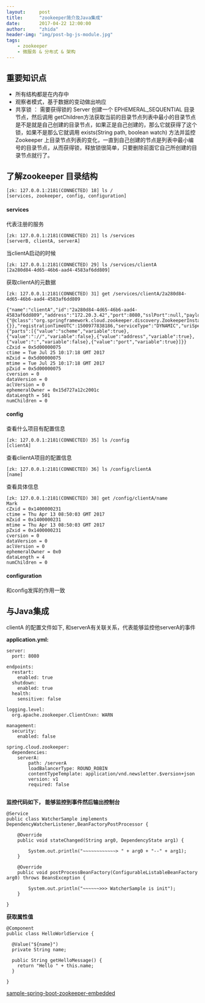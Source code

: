 ```yaml
---
layout:     post
title:      "zookeeper简介及Java集成"
date:       2017-04-22 12:00:00
author:     "zhida"
header-img: "img/post-bg-js-module.jpg"
tags:
    - zookeeper
    - 微服务 & 分布式 & 架构
---
```


## 重要知识点

- 所有结构都是在内存中
- 观察者模式，基于数据的变动做出响应
- 共享锁 ： 需要获得锁的 Server 创建一个 EPHEMERAL_SEQUENTIAL 目录节点，然后调用 getChildren方法获取当前的目录节点列表中最小的目录节点是不是就是自己创建的目录节点，如果正是自己创建的，那么它就获得了这个锁，如果不是那么它就调用 exists(String path, boolean watch) 方法并监控 Zookeeper 上目录节点列表的变化，一直到自己创建的节点是列表中最小编号的目录节点，从而获得锁，释放锁很简单，只要删除前面它自己所创建的目录节点就行了。

## 了解zookeeper 目录结构
 
```
[zk: 127.0.0.1:2181(CONNECTED) 18] ls /
[services, zookeeper, config, configuration]

```

#### services

代表注册的服务

```
[zk: 127.0.0.1:2181(CONNECTED) 21] ls /services
[serverB, clientA, serverA]
```

当clientA启动的时候
```
[zk: 127.0.0.1:2181(CONNECTED) 29] ls /services/clientA
[2a280d84-4d65-46b6-aad4-4583af6dd809]
```

获取clientA的元数据
```
[zk: 127.0.0.1:2181(CONNECTED) 31] get /services/clientA/2a280d84-4d65-46b6-aad4-4583af6dd809

{"name":"clientA","id":"2a280d84-4d65-46b6-aad4-4583af6dd809","address":"172.20.3.42","port":8080,"sslPort":null,"payload":{"@class":"org.springframework.cloud.zookeeper.discovery.ZookeeperInstance","id":"clientA:8080","name":"clientA","metadata":{}},"registrationTimeUTC":1500977838186,"serviceType":"DYNAMIC","uriSpec":{"parts":[{"value":"scheme","variable":true},{"value":"://","variable":false},{"value":"address","variable":true},{"value":":","variable":false},{"value":"port","variable":true}]}}
cZxid = 0x5d00000075
ctime = Tue Jul 25 10:17:18 GMT 2017
mZxid = 0x5d00000075
mtime = Tue Jul 25 10:17:18 GMT 2017
pZxid = 0x5d00000075
cversion = 0
dataVersion = 0
aclVersion = 0
ephemeralOwner = 0x15d727a12c2001c
dataLength = 501
numChildren = 0
```

#### config

查看什么项目有配置信息
```
[zk: 127.0.0.1:2181(CONNECTED) 35] ls /config
[clientA]
```

查看clientA项目的配置信息
```
[zk: 127.0.0.1:2181(CONNECTED) 36] ls /config/clientA
[name]
```

查看具体信息
```
[zk: 127.0.0.1:2181(CONNECTED) 38] get /config/clientA/name
Mark
cZxid = 0x1400000231
ctime = Thu Apr 13 08:50:03 GMT 2017
mZxid = 0x1400000231
mtime = Thu Apr 13 08:50:03 GMT 2017
pZxid = 0x1400000231
cversion = 0
dataVersion = 0
aclVersion = 0
ephemeralOwner = 0x0
dataLength = 4
numChildren = 0
```

#### configuration

和config发挥的作用一致

## 与Java集成

clientA 的配置文件如下, 和serverA有关联关系，代表能够监控他serverA的事件

**application.yml:**
```
server:
  port: 8080

endpoints:
  restart:
    enabled: true
  shutdown:
    enabled: true
  health:
    sensitive: false

logging.level:
  org.apache.zookeeper.ClientCnxn: WARN

management:
  security:
    enabled: false

spring.cloud.zookeeper:
  dependencies:
    serverA:
        path: /serverA
        loadBalancerType: ROUND_ROBIN
        contentTypeTemplate: application/vnd.newsletter.$version+json
        version: v1
        required: false


```

**监控代码如下， 能够监控到事件然后输出控制台**
```
@Service
public class WatcherSample implements DependencyWatcherListener,BeanFactoryPostProcessor {

	@Override
	public void stateChanged(String arg0, DependencyState arg1) {

		System.out.println("~~~~~~~~~~~~> " + arg0 + "--" + arg1);
	}

	@Override
	public void postProcessBeanFactory(ConfigurableListableBeanFactory arg0) throws BeansException {
		
		System.out.println("~~~~~~>>> WatcherSample is init");
	}

}

```

**获取属性值**

```
@Component
public class HelloWorldService {

  @Value("${name}")
  private String name;

  public String getHelloMessage() {
    return "Hello " + this.name;
  }

}  
```

[sample-spring-boot-zookeeper-embedded](https://github.com/alexbt/sample-spring-boot-zookeeper-embedded)